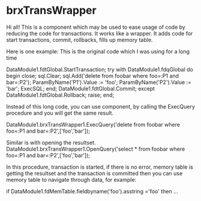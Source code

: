 # brxTransWrapper
Hi all!
This is a component which may be used to ease usage of code by reducing the code for transactions. 
It works like a wrapper. It adds code for start transactions, commit, rollbacks, fills up memory table.

Here is one example:
This is the original code which I was using for a long time

DataModule1.fdtGlobal.StartTransaction;
try
  with DataModule1.fdqGlobal do
  begin
    close;
    sql.Clear;
    sql.Add('delete from foobar where foo=:P1 and bar=:P2');
    ParamByName('P1').Value := 'foo';
    ParamByName('P2').Value := 'bar';
    ExecSQL;
  end;
  DataModule1.fdtGlobal.Commit;
 except
  DataModule1.fdtGlobal.Rollback;
  raise;
 end;

Instead of this long code, you can use component, by calling the ExecQuery procedure and you will get the same result.

DataModule1.brxTransWrapper1.ExecQuery('delete from foobar where foo=:P1 and bar=:P2',['foo','bar']);

Similar is with opening the resultset.
DataModule1.brxTransWrapper1.OpenQuery('select * from foobar where foo=:P1 and bar=:P2',['foo','bar']);

In this procedure, transaction is started, if there is no error, memory table is getting the resultset and the transaction is committed then you can use memory table to navigate through data, for example:

if DataModule1.fdMemTable.fieldbyname('foo').asstring ='foo' then
...
